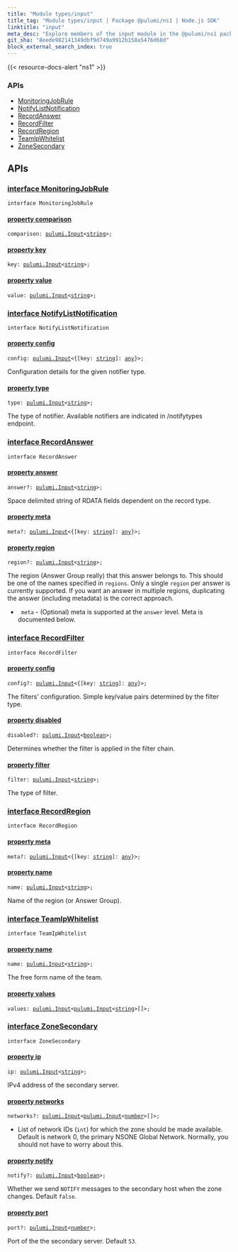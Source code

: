 ```yaml
---
title: "Module types/input"
title_tag: "Module types/input | Package @pulumi/ns1 | Node.js SDK"
linktitle: "input"
meta_desc: "Explore members of the input module in the @pulumi/ns1 package."
git_sha: "8eede982141349dbf9d749a9912b158a5476d68d"
block_external_search_index: true
---
```


<!-- WARNING: this page was generated by a tool. Do not edit it by hand. -->
<!-- To change it, please see https://github.com/pulumi/docs/tree/master/tools/tscdocgen. -->

{{< resource-docs-alert "ns1" >}}






<h3>APIs</h3>
<ul class="api">
    <li><a href="#MonitoringJobRule"><span class="symbol api"></span>MonitoringJobRule</a></li>
    <li><a href="#NotifyListNotification"><span class="symbol api"></span>NotifyListNotification</a></li>
    <li><a href="#RecordAnswer"><span class="symbol api"></span>RecordAnswer</a></li>
    <li><a href="#RecordFilter"><span class="symbol api"></span>RecordFilter</a></li>
    <li><a href="#RecordRegion"><span class="symbol api"></span>RecordRegion</a></li>
    <li><a href="#TeamIpWhitelist"><span class="symbol api"></span>TeamIpWhitelist</a></li>
    <li><a href="#ZoneSecondary"><span class="symbol api"></span>ZoneSecondary</a></li>
</ul>




<h2 id="apis">APIs</h2>
<h3 class="pdoc-module-header" id="MonitoringJobRule" data-link-title="MonitoringJobRule">
    <a href="https://github.com/pulumi/pulumi-ns1/blob/8eede982141349dbf9d749a9912b158a5476d68d/sdk/nodejs/types/input.ts#L7">
        interface <strong>MonitoringJobRule</strong>
    </a>
</h3>

<pre class="highlight"><code><span class='kr'>interface</span> <span class='nx'>MonitoringJobRule</span></code></pre>
<h4 class="pdoc-member-header" id="MonitoringJobRule-comparison">
<a class="pdoc-child-name" href="https://github.com/pulumi/pulumi-ns1/blob/8eede982141349dbf9d749a9912b158a5476d68d/sdk/nodejs/types/input.ts#L8">property <b>comparison</b></a>
</h4>

<pre class="highlight"><code><span class='kd'></span>comparison: <a href='/docs/reference/pkg/nodejs/pulumi/pulumi/#Input'>pulumi.Input</a>&lt;<span class='kd'><a href='https://developer.mozilla.org/en-US/docs/Web/JavaScript/Reference/Global_Objects/String'>string</a></span>&gt;;</code></pre>
<h4 class="pdoc-member-header" id="MonitoringJobRule-key">
<a class="pdoc-child-name" href="https://github.com/pulumi/pulumi-ns1/blob/8eede982141349dbf9d749a9912b158a5476d68d/sdk/nodejs/types/input.ts#L9">property <b>key</b></a>
</h4>

<pre class="highlight"><code><span class='kd'></span>key: <a href='/docs/reference/pkg/nodejs/pulumi/pulumi/#Input'>pulumi.Input</a>&lt;<span class='kd'><a href='https://developer.mozilla.org/en-US/docs/Web/JavaScript/Reference/Global_Objects/String'>string</a></span>&gt;;</code></pre>
<h4 class="pdoc-member-header" id="MonitoringJobRule-value">
<a class="pdoc-child-name" href="https://github.com/pulumi/pulumi-ns1/blob/8eede982141349dbf9d749a9912b158a5476d68d/sdk/nodejs/types/input.ts#L10">property <b>value</b></a>
</h4>

<pre class="highlight"><code><span class='kd'></span>value: <a href='/docs/reference/pkg/nodejs/pulumi/pulumi/#Input'>pulumi.Input</a>&lt;<span class='kd'><a href='https://developer.mozilla.org/en-US/docs/Web/JavaScript/Reference/Global_Objects/String'>string</a></span>&gt;;</code></pre>
<h3 class="pdoc-module-header" id="NotifyListNotification" data-link-title="NotifyListNotification">
    <a href="https://github.com/pulumi/pulumi-ns1/blob/8eede982141349dbf9d749a9912b158a5476d68d/sdk/nodejs/types/input.ts#L13">
        interface <strong>NotifyListNotification</strong>
    </a>
</h3>

<pre class="highlight"><code><span class='kr'>interface</span> <span class='nx'>NotifyListNotification</span></code></pre>
<h4 class="pdoc-member-header" id="NotifyListNotification-config">
<a class="pdoc-child-name" href="https://github.com/pulumi/pulumi-ns1/blob/8eede982141349dbf9d749a9912b158a5476d68d/sdk/nodejs/types/input.ts#L17">property <b>config</b></a>
</h4>

<pre class="highlight"><code><span class='kd'></span>config: <a href='/docs/reference/pkg/nodejs/pulumi/pulumi/#Input'>pulumi.Input</a>&lt;{[key: <span class='kd'><a href='https://developer.mozilla.org/en-US/docs/Web/JavaScript/Reference/Global_Objects/String'>string</a></span>]: <span class='kd'><a href='https://www.typescriptlang.org/docs/handbook/basic-types.html#any'>any</a></span>}&gt;;</code></pre>

Configuration details for the given notifier type.

<h4 class="pdoc-member-header" id="NotifyListNotification-type">
<a class="pdoc-child-name" href="https://github.com/pulumi/pulumi-ns1/blob/8eede982141349dbf9d749a9912b158a5476d68d/sdk/nodejs/types/input.ts#L21">property <b>type</b></a>
</h4>

<pre class="highlight"><code><span class='kd'></span>type: <a href='/docs/reference/pkg/nodejs/pulumi/pulumi/#Input'>pulumi.Input</a>&lt;<span class='kd'><a href='https://developer.mozilla.org/en-US/docs/Web/JavaScript/Reference/Global_Objects/String'>string</a></span>&gt;;</code></pre>

The type of notifier. Available notifiers are indicated in /notifytypes endpoint.

<h3 class="pdoc-module-header" id="RecordAnswer" data-link-title="RecordAnswer">
    <a href="https://github.com/pulumi/pulumi-ns1/blob/8eede982141349dbf9d749a9912b158a5476d68d/sdk/nodejs/types/input.ts#L24">
        interface <strong>RecordAnswer</strong>
    </a>
</h3>

<pre class="highlight"><code><span class='kr'>interface</span> <span class='nx'>RecordAnswer</span></code></pre>
<h4 class="pdoc-member-header" id="RecordAnswer-answer">
<a class="pdoc-child-name" href="https://github.com/pulumi/pulumi-ns1/blob/8eede982141349dbf9d749a9912b158a5476d68d/sdk/nodejs/types/input.ts#L28">property <b>answer</b></a>
</h4>

<pre class="highlight"><code><span class='kd'></span>answer?: <a href='/docs/reference/pkg/nodejs/pulumi/pulumi/#Input'>pulumi.Input</a>&lt;<span class='kd'><a href='https://developer.mozilla.org/en-US/docs/Web/JavaScript/Reference/Global_Objects/String'>string</a></span>&gt;;</code></pre>

Space delimited string of RDATA fields dependent on the record type.

<h4 class="pdoc-member-header" id="RecordAnswer-meta">
<a class="pdoc-child-name" href="https://github.com/pulumi/pulumi-ns1/blob/8eede982141349dbf9d749a9912b158a5476d68d/sdk/nodejs/types/input.ts#L29">property <b>meta</b></a>
</h4>

<pre class="highlight"><code><span class='kd'></span>meta?: <a href='/docs/reference/pkg/nodejs/pulumi/pulumi/#Input'>pulumi.Input</a>&lt;{[key: <span class='kd'><a href='https://developer.mozilla.org/en-US/docs/Web/JavaScript/Reference/Global_Objects/String'>string</a></span>]: <span class='kd'><a href='https://www.typescriptlang.org/docs/handbook/basic-types.html#any'>any</a></span>}&gt;;</code></pre>
<h4 class="pdoc-member-header" id="RecordAnswer-region">
<a class="pdoc-child-name" href="https://github.com/pulumi/pulumi-ns1/blob/8eede982141349dbf9d749a9912b158a5476d68d/sdk/nodejs/types/input.ts#L39">property <b>region</b></a>
</h4>

<pre class="highlight"><code><span class='kd'></span>region?: <a href='/docs/reference/pkg/nodejs/pulumi/pulumi/#Input'>pulumi.Input</a>&lt;<span class='kd'><a href='https://developer.mozilla.org/en-US/docs/Web/JavaScript/Reference/Global_Objects/String'>string</a></span>&gt;;</code></pre>

The region (Answer Group really) that this answer
belongs to. This should be one of the names specified in `regions`. Only a
single `region` per answer is currently supported. If you want an answer in
multiple regions, duplicating the answer (including metadata) is the correct
approach.
* ` meta` - (Optional) meta is supported at the `answer` level. Meta
is documented below.

<h3 class="pdoc-module-header" id="RecordFilter" data-link-title="RecordFilter">
    <a href="https://github.com/pulumi/pulumi-ns1/blob/8eede982141349dbf9d749a9912b158a5476d68d/sdk/nodejs/types/input.ts#L42">
        interface <strong>RecordFilter</strong>
    </a>
</h3>

<pre class="highlight"><code><span class='kr'>interface</span> <span class='nx'>RecordFilter</span></code></pre>
<h4 class="pdoc-member-header" id="RecordFilter-config">
<a class="pdoc-child-name" href="https://github.com/pulumi/pulumi-ns1/blob/8eede982141349dbf9d749a9912b158a5476d68d/sdk/nodejs/types/input.ts#L47">property <b>config</b></a>
</h4>

<pre class="highlight"><code><span class='kd'></span>config?: <a href='/docs/reference/pkg/nodejs/pulumi/pulumi/#Input'>pulumi.Input</a>&lt;{[key: <span class='kd'><a href='https://developer.mozilla.org/en-US/docs/Web/JavaScript/Reference/Global_Objects/String'>string</a></span>]: <span class='kd'><a href='https://www.typescriptlang.org/docs/handbook/basic-types.html#any'>any</a></span>}&gt;;</code></pre>

The filters' configuration. Simple key/value pairs
determined by the filter type.

<h4 class="pdoc-member-header" id="RecordFilter-disabled">
<a class="pdoc-child-name" href="https://github.com/pulumi/pulumi-ns1/blob/8eede982141349dbf9d749a9912b158a5476d68d/sdk/nodejs/types/input.ts#L52">property <b>disabled</b></a>
</h4>

<pre class="highlight"><code><span class='kd'></span>disabled?: <a href='/docs/reference/pkg/nodejs/pulumi/pulumi/#Input'>pulumi.Input</a>&lt;<span class='kd'><a href='https://developer.mozilla.org/en-US/docs/Web/JavaScript/Reference/Global_Objects/Boolean'>boolean</a></span>&gt;;</code></pre>

Determines whether the filter is applied in the
filter chain.

<h4 class="pdoc-member-header" id="RecordFilter-filter">
<a class="pdoc-child-name" href="https://github.com/pulumi/pulumi-ns1/blob/8eede982141349dbf9d749a9912b158a5476d68d/sdk/nodejs/types/input.ts#L56">property <b>filter</b></a>
</h4>

<pre class="highlight"><code><span class='kd'></span>filter: <a href='/docs/reference/pkg/nodejs/pulumi/pulumi/#Input'>pulumi.Input</a>&lt;<span class='kd'><a href='https://developer.mozilla.org/en-US/docs/Web/JavaScript/Reference/Global_Objects/String'>string</a></span>&gt;;</code></pre>

The type of filter.

<h3 class="pdoc-module-header" id="RecordRegion" data-link-title="RecordRegion">
    <a href="https://github.com/pulumi/pulumi-ns1/blob/8eede982141349dbf9d749a9912b158a5476d68d/sdk/nodejs/types/input.ts#L59">
        interface <strong>RecordRegion</strong>
    </a>
</h3>

<pre class="highlight"><code><span class='kr'>interface</span> <span class='nx'>RecordRegion</span></code></pre>
<h4 class="pdoc-member-header" id="RecordRegion-meta">
<a class="pdoc-child-name" href="https://github.com/pulumi/pulumi-ns1/blob/8eede982141349dbf9d749a9912b158a5476d68d/sdk/nodejs/types/input.ts#L60">property <b>meta</b></a>
</h4>

<pre class="highlight"><code><span class='kd'></span>meta?: <a href='/docs/reference/pkg/nodejs/pulumi/pulumi/#Input'>pulumi.Input</a>&lt;{[key: <span class='kd'><a href='https://developer.mozilla.org/en-US/docs/Web/JavaScript/Reference/Global_Objects/String'>string</a></span>]: <span class='kd'><a href='https://www.typescriptlang.org/docs/handbook/basic-types.html#any'>any</a></span>}&gt;;</code></pre>
<h4 class="pdoc-member-header" id="RecordRegion-name">
<a class="pdoc-child-name" href="https://github.com/pulumi/pulumi-ns1/blob/8eede982141349dbf9d749a9912b158a5476d68d/sdk/nodejs/types/input.ts#L64">property <b>name</b></a>
</h4>

<pre class="highlight"><code><span class='kd'></span>name: <a href='/docs/reference/pkg/nodejs/pulumi/pulumi/#Input'>pulumi.Input</a>&lt;<span class='kd'><a href='https://developer.mozilla.org/en-US/docs/Web/JavaScript/Reference/Global_Objects/String'>string</a></span>&gt;;</code></pre>

Name of the region (or Answer Group).

<h3 class="pdoc-module-header" id="TeamIpWhitelist" data-link-title="TeamIpWhitelist">
    <a href="https://github.com/pulumi/pulumi-ns1/blob/8eede982141349dbf9d749a9912b158a5476d68d/sdk/nodejs/types/input.ts#L67">
        interface <strong>TeamIpWhitelist</strong>
    </a>
</h3>

<pre class="highlight"><code><span class='kr'>interface</span> <span class='nx'>TeamIpWhitelist</span></code></pre>
<h4 class="pdoc-member-header" id="TeamIpWhitelist-name">
<a class="pdoc-child-name" href="https://github.com/pulumi/pulumi-ns1/blob/8eede982141349dbf9d749a9912b158a5476d68d/sdk/nodejs/types/input.ts#L71">property <b>name</b></a>
</h4>

<pre class="highlight"><code><span class='kd'></span>name: <a href='/docs/reference/pkg/nodejs/pulumi/pulumi/#Input'>pulumi.Input</a>&lt;<span class='kd'><a href='https://developer.mozilla.org/en-US/docs/Web/JavaScript/Reference/Global_Objects/String'>string</a></span>&gt;;</code></pre>

The free form name of the team.

<h4 class="pdoc-member-header" id="TeamIpWhitelist-values">
<a class="pdoc-child-name" href="https://github.com/pulumi/pulumi-ns1/blob/8eede982141349dbf9d749a9912b158a5476d68d/sdk/nodejs/types/input.ts#L72">property <b>values</b></a>
</h4>

<pre class="highlight"><code><span class='kd'></span>values: <a href='/docs/reference/pkg/nodejs/pulumi/pulumi/#Input'>pulumi.Input</a>&lt;<a href='/docs/reference/pkg/nodejs/pulumi/pulumi/#Input'>pulumi.Input</a>&lt;<span class='kd'><a href='https://developer.mozilla.org/en-US/docs/Web/JavaScript/Reference/Global_Objects/String'>string</a></span>&gt;[]&gt;;</code></pre>
<h3 class="pdoc-module-header" id="ZoneSecondary" data-link-title="ZoneSecondary">
    <a href="https://github.com/pulumi/pulumi-ns1/blob/8eede982141349dbf9d749a9912b158a5476d68d/sdk/nodejs/types/input.ts#L75">
        interface <strong>ZoneSecondary</strong>
    </a>
</h3>

<pre class="highlight"><code><span class='kr'>interface</span> <span class='nx'>ZoneSecondary</span></code></pre>
<h4 class="pdoc-member-header" id="ZoneSecondary-ip">
<a class="pdoc-child-name" href="https://github.com/pulumi/pulumi-ns1/blob/8eede982141349dbf9d749a9912b158a5476d68d/sdk/nodejs/types/input.ts#L79">property <b>ip</b></a>
</h4>

<pre class="highlight"><code><span class='kd'></span>ip: <a href='/docs/reference/pkg/nodejs/pulumi/pulumi/#Input'>pulumi.Input</a>&lt;<span class='kd'><a href='https://developer.mozilla.org/en-US/docs/Web/JavaScript/Reference/Global_Objects/String'>string</a></span>&gt;;</code></pre>

IPv4 address of the secondary server.

<h4 class="pdoc-member-header" id="ZoneSecondary-networks">
<a class="pdoc-child-name" href="https://github.com/pulumi/pulumi-ns1/blob/8eede982141349dbf9d749a9912b158a5476d68d/sdk/nodejs/types/input.ts#L85">property <b>networks</b></a>
</h4>

<pre class="highlight"><code><span class='kd'></span>networks?: <a href='/docs/reference/pkg/nodejs/pulumi/pulumi/#Input'>pulumi.Input</a>&lt;<a href='/docs/reference/pkg/nodejs/pulumi/pulumi/#Input'>pulumi.Input</a>&lt;<span class='kd'><a href='https://developer.mozilla.org/en-US/docs/Web/JavaScript/Reference/Global_Objects/Number'>number</a></span>&gt;[]&gt;;</code></pre>

- List of network IDs (`int`) for which the zone
should be made available. Default is network 0, the primary NSONE Global
Network. Normally, you should not have to worry about this.

<h4 class="pdoc-member-header" id="ZoneSecondary-notify">
<a class="pdoc-child-name" href="https://github.com/pulumi/pulumi-ns1/blob/8eede982141349dbf9d749a9912b158a5476d68d/sdk/nodejs/types/input.ts#L90">property <b>notify</b></a>
</h4>

<pre class="highlight"><code><span class='kd'></span>notify?: <a href='/docs/reference/pkg/nodejs/pulumi/pulumi/#Input'>pulumi.Input</a>&lt;<span class='kd'><a href='https://developer.mozilla.org/en-US/docs/Web/JavaScript/Reference/Global_Objects/Boolean'>boolean</a></span>&gt;;</code></pre>

Whether we send `NOTIFY` messages to the secondary host
when the zone changes. Default `false`.

<h4 class="pdoc-member-header" id="ZoneSecondary-port">
<a class="pdoc-child-name" href="https://github.com/pulumi/pulumi-ns1/blob/8eede982141349dbf9d749a9912b158a5476d68d/sdk/nodejs/types/input.ts#L94">property <b>port</b></a>
</h4>

<pre class="highlight"><code><span class='kd'></span>port?: <a href='/docs/reference/pkg/nodejs/pulumi/pulumi/#Input'>pulumi.Input</a>&lt;<span class='kd'><a href='https://developer.mozilla.org/en-US/docs/Web/JavaScript/Reference/Global_Objects/Number'>number</a></span>&gt;;</code></pre>

Port of the the secondary server. Default `53`.

